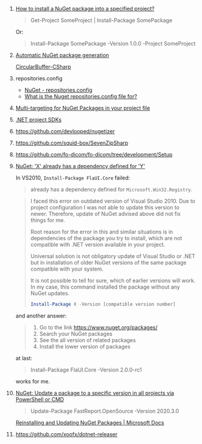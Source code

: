 1. [How to install a NuGet package into a specified project?](https://stackoverflow.com/questions/4967651/how-do-i-install-a-nuget-package-into-the-second-project-in-a-solution)
   
   > Get-Project SomeProject | Install-Package SomePackage
   
   Or:
   
   > Install-Package SomePackage -Version 1.0.0 -Project SomeProject

2. [Automatic NuGet package generation](https://github.com/HDFGroup/HDF.PInvoke/pull/106)
   
   [CircularBuffer-CSharp](https://github.com/joaoportela/CircularBuffer-CSharp/tree/master/.github/workflows)

3. repositories.config
   
   - [NuGet - repositories.config](https://stackoverflow.com/questions/7286261/nuget-repositories-config)
   - [What is the Nuget repositories.config file for?](https://stackoverflow.com/questions/11207635/what-is-the-nuget-repositories-config-file-for)

4. [Multi-targeting for NuGet Packages in your project file](https://docs.microsoft.com/en-us/nuget/create-packages/supporting-multiple-target-frameworks)

5. [.NET project SDKs](https://docs.microsoft.com/en-us/dotnet/core/project-sdk/overview)

6. https://github.com/devlooped/nugetizer

7. https://github.com/squid-box/SevenZipSharp

8. https://github.com/fo-dicom/fo-dicom/tree/development/Setup

9. [NuGet: 'X' already has a dependency defined for 'Y'](https://stackoverflow.com/questions/25725545/nuget-x-already-has-a-dependency-defined-for-y)
   
   In VS2010, `Install-Package FlaUI.Core` failed:
   
   > <MyProject> already has a dependency defined for `Microsoft.Win32.Registry`.
   
   > I faced this error on outdated version of Visual Studio 2010. Due to  project configuration I was not able to update this version to newer.  Therefore, update of NuGet advised above did not fix things for me. 
   > 
   > Root reason for the error in this and similar situations is in  dependencies of the package you try to install, which are not compatible with .NET version available in your project. 
   > 
   > Universal solution is not obligatory update of Visual Studio or .NET  but in installation of older NuGet versions of the same package  compatible with your system. 
   > 
   > It is not possible to tell for sure, which of earlier versions will  work. In my case, this command installed the package without any NuGet  updates.
   > 
   > ```powershell
   > Install-Package X -Version [compatible version number]
   > ```
   
   and another answer:
   
   > 1. Go to the link https://www.nuget.org/packages/
   > 2. Search your NuGet packages 
   > 3. See the all version of related packages
   > 4. Install the lower version of packages
   
   at last:
   
   > Install-Package FlaUI.Core -Version 2.0.0-rc1
   
   works for me.

10. [NuGet: Update a package to a specific version in all projects via PowerShell or CMD](https://stackoverflow.com/questions/39574042/nuget-update-a-package-to-a-specific-version-in-all-projects-via-powershell-or)
    
    > Update-Package FastReport.OpenSource -Version 2020.3.0
    
    [Reinstalling and Updating NuGet Packages | Microsoft Docs](https://docs.microsoft.com/en-us/nuget/consume-packages/reinstalling-and-updating-packages)

11. https://github.com/xoofx/dotnet-releaser
